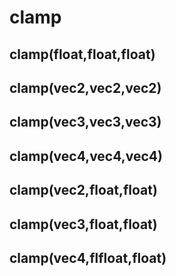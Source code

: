 # clamp

## clamp(float,float,float)

## clamp(vec2,vec2,vec2)

## clamp(vec3,vec3,vec3)

## clamp(vec4,vec4,vec4)

## clamp(vec2,float,float)

## clamp(vec3,float,float)

## clamp(vec4,flfloat,float)

